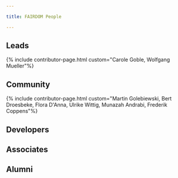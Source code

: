 ```yaml
---

title: FAIRDOM People

---
```



## Leads

{% include contributor-page.html custom="Carole Goble, Wolfgang Mueller"%}

## Community

{% include contributor-page.html custom="Martin Golebiewski, Bert Droesbeke, Flora D'Anna, Ulrike Wittig, Munazah Andrabi, Frederik Coppens"%}

## Developers


## Associates


## Alumni 

